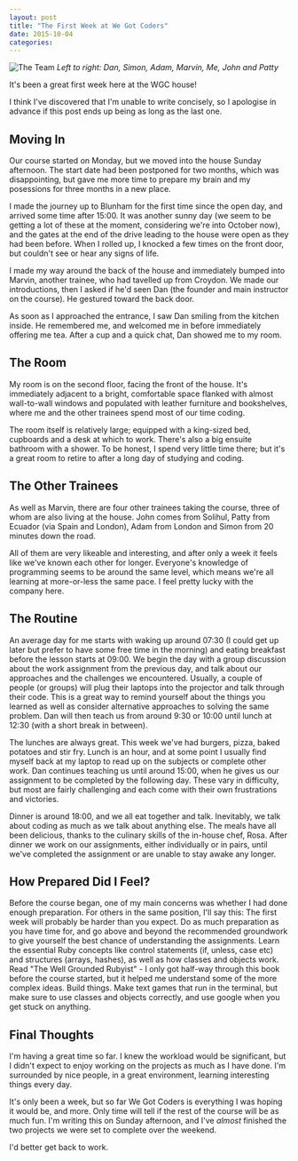 ```yaml
---
layout: post
title: "The First Week at We Got Coders"
date: 2015-10-04
categories:
---
```


![The Team](https://pbs.twimg.com/media/CQVPnQbWoAAPm2M.jpg:large)
*Left to right: Dan, Simon, Adam, Marvin, Me, John and Patty*

It's been a great first week here at the WGC house!

I think I've discovered that I'm unable to write concisely, so I apologise in advance if this post ends up being as long as the last one.

Moving In
---------
Our course started on Monday, but we moved into the house Sunday afternoon. The start date had been postponed for two months, which was disappointing, but gave me more time to prepare my brain and my posessions for three months in a new place.

I made the journey up to Blunham for the first time since the open day, and arrived some time after 15:00. It was another sunny day (we seem to be getting a lot of these at the moment, considering we're into October now), and the gates at the end of the drive leading to the house were open as they had been before. When I rolled up, I knocked a few times on the front door, but couldn't see or hear any signs of life.

I made my way around the back of the house and immediately bumped into Marvin, another trainee, who had tavelled up from Croydon. We made our introductions, then I asked if he'd seen Dan (the founder and main instructor on the course). He gestured toward the back door.

As soon as I approached the entrance, I saw Dan smiling from the kitchen inside. He remembered me, and welcomed me in before immediately offering me tea. After a cup and a quick chat, Dan showed me to my room.

The Room
--------
My room is on the second floor, facing the front of the house. It's immediately adjacent to a bright, comfortable space flanked with almost wall-to-wall windows and populated with leather furniture and bookshelves, where me and the other trainees spend most of our time coding.

The room itself is relatively large; equipped with a king-sized bed, cupboards and a desk at which to work. There's also a big ensuite bathroom with a shower. To be honest, I spend very little time there; but it's a great room to retire to after a long day of studying and coding.

The Other Trainees
------------------
As well as Marvin, there are four other trainees taking the course, three of whom are also living at the house. John comes from Solihul, Patty from Ecuador (via Spain and London), Adam from London and Simon from 20 minutes down the road.

All of them are very likeable and interesting, and after only a week it feels like we've known each other for longer. Everyone's knowledge of programming seems to be around the same level, which means we're all learning at more-or-less the same pace. I feel pretty lucky with the company here.

The Routine
-----------
An average day for me starts with waking up around 07:30 (I could get up later but prefer to have some free time in the morning) and eating breakfast before the lesson starts at 09:00. We begin the day with a group discussion about the work assignment from the previous day, and talk about our approaches and the challenges we encountered. Usually, a couple of people (or groups) will plug their laptops into the projector and talk through their code. This is a great way to remind yourself about the things you learned as well as consider alternative approaches to solving the same problem. Dan will then teach us from around 9:30 or 10:00 until lunch at 12:30 (with a short break in between).

The lunches are always great. This week we've had burgers, pizza, baked potatoes and stir fry. Lunch is an hour, and at some point I usually find myself back at my laptop to read up on the subjects or complete other work. Dan continues teaching us until around 15:00, when he gives us our assignment to be completed by the following day. These vary in difficulty, but most are fairly challenging and each come with their own frustrations and victories.

Dinner is around 18:00, and we all eat together and talk. Inevitably, we talk about coding as much as we talk about anything else. The meals have all been delicious, thanks to the culinary skills of the in-house chef, Rosa. After dinner we work on our assignments, either individually or in pairs, until we've completed the assignment or are unable to stay awake any longer.

How Prepared Did I Feel?
------------------------
Before the course began, one of my main concerns was whether I had done enough preparation. For others in the same position, I'll say this: The first week will probably be harder than you expect. Do as much preparation as you have time for, and go above and beyond the recommended groundwork to give yourself the best chance of understanding the assignments. Learn the essential Ruby concepts like control statements (if, unless, case etc) and structures (arrays, hashes), as well as how classes and objects work. Read "The Well Grounded Rubyist" - I only got half-way through this book before the course started, but it helped me understand some of the more complex ideas. Build things. Make text games that run in the terminal, but make sure to use classes and objects correctly, and use google when you get stuck on anything.

Final Thoughts
--------------
I'm having a great time so far. I knew the workload would be significant, but I didn't expect to enjoy working on the projects as much as I have done. I'm surrounded by nice people, in a great environment, learning interesting things every day.

It's only been a week, but so far We Got Coders is everything I was hoping it would be, and more. Only time will tell if the rest of the course will be as much fun. I'm writing this on Sunday afternoon, and I've *almost* finished the two projects we were set to complete over the weekend.

I'd better get back to work.
